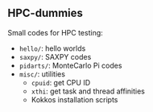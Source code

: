 ## HPC-dummies

Small codes for HPC testing:

* `hello/`: hello worlds
* `saxpy/`: SAXPY codes
* `pidarts/`: MonteCarlo Pi codes
* `misc/`: utilities
  * `cpuid`: get CPU ID
  * `xthi`: get task and thread affinities
  * Kokkos installation scripts

